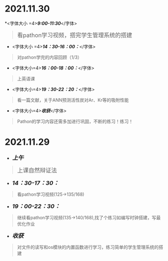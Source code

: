 #  2021.11.30
*<字体大小 =4>__*9:00-11:30*__</字体>
> <font size=4>看pathon学习视频，搭完学生管理系统的搭建</font>
* <字体大小 =4>__*14：30-16：00：*__</字体>
>对pathon学完的内容回顾（1/3）
* <字体大小=4>__*16：00-18：00：*__</字体>
>上英语课
* <字体大小=4>__*19：30-22：20：*__</字体>
>看一篇文献，关于ANN预测活性炭对Ar、Kr等的吸附性能
* <字体大小=4>__*收获*__</字体>
>Pathon的学习内容还需多加进行巩固，不断的练习！练习！

#  2021.11.29
* <font size=4>__*上午*__</font>
> <font size=4>上课自然辩证法</font>
* <font size=4>__*14：30-17：30：*__</font>
>看pathon学习视频(125->135/168)
* <font size=4>__*19：00-22：30：*__</font>
>继续看pathon学习视频(135->140/168),找了个练习如编写时钟搭建，写最优化作业
* <font size=4>__*收获*__</font>
>对文件的读写和os模块的内置函数进行学习，练习简单的学生管理系统的搭建
